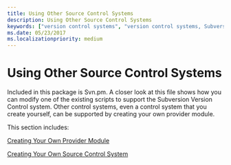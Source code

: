 ```yaml
---
title: Using Other Source Control Systems
description: Using Other Source Control Systems
keywords: ["version control systems", "version control systems, Subversion", "source servers, writing your own version control system", "provider modules", "provider modules, creating your own"]
ms.date: 05/23/2017
ms.localizationpriority: medium
---
```


# Using Other Source Control Systems


Included in this package is Svn.pm. A closer look at this file shows how you can modify one of the existing scripts to support the Subversion Version Control system. Other control systems, even a control system that you create yourself, can be supported by creating your own provider module.

This section includes:

[Creating Your Own Provider Module](creating-your-own-provider-module.md)

[Creating Your Own Source Control System](creating-your-own-source-control-system.md)

 

 





